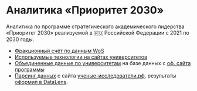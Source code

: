 # Аналитика «Приоритет 2030»

Аналитика по программе стратегического академического лидерства «Приоритет 2030» реализуемой в 🇷🇺 Российской Федерации с 2021 по 2030 годы.

* [Фракционный счёт по данным WoS](wos_q1_q2_with_fractions/report.ipynb)
* [Используемые технологии на сайтах университетов](website_technologies/report.ipynb)
* [Объединенные данные по университетам](combined_analytics_data/report.ipynb) на базе данных с [оф. сайта программы](https://priority2030.ru/analytics/)
* [Парсинг данных](scientists_researchers_rf/report.ipynb) с сайта [ученые-исследователи.рф](https://xn----8sbfhdabdwf1afqu5baxe0f2d.xn--p1ai/), результаты [оформил в DataLens](https://datalens.yandex.ru/hr3o937ifwi29-uchenye-issledovateli-rf).
